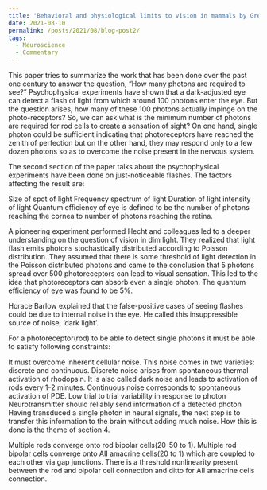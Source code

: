 ```yaml
---
title: 'Behavioral and physiological limits to vision in mammals by Greg Field and Alapakkam Sampath'
date: 2021-08-10
permalink: /posts/2021/08/blog-post2/
tags:
  - Neuroscience
  - Commentary
---
```

This paper tries to summarize the work that has been done over the past one century to answer the question, “How many photons are required to see?” Psychophysical experiments have shown that a dark-adjusted eye can detect a flash of light from which around 100 photons enter the eye. But the question arises, how many of these 100 photons actually impinge on the photo-receptors? So, we can ask what is the minimum number of photons are required for rod cells to create a sensation of sight? On one hand, single photon could be sufficient indicating that photoreceptors have reached the zenith of perfection but on the other hand, they may respond only to a few dozen photons so as to overcome the noise present in the nervous system.

The second section of the paper talks about the psychophysical experiments have been done on just-noticeable flashes. The factors affecting the result are:

Size of spot of light
Frequency spectrum of light
Duration of light
intensity of light
Quantum efficiency of eye is defined to be the number of photons reaching the cornea to number of photons reaching the retina.

A pioneering experiment performed Hecht and colleagues led to a deeper understanding on the question of vision in dim light. They realized that light flash emits photons stochastically distributed according to Poisson distribution. They assumed that there is some threshold of light detection in the Poisson distributed photons and came to the conclusion that 5 photons spread over 500 photoreceptors can lead to visual sensation. This led to the idea that photoreceptors can absorb even a single photon. The quantum efficiency of eye was found to be 5%.

Horace Barlow explained that the false-positive cases of seeing flashes could be due to internal noise in the eye. He called this insuppressible source of noise, ‘dark light’.

For a photoreceptor(rod) to be able to detect single photons it must be able to satisfy following constraints:

It must overcome inherent cellular noise. This noise comes in two varieties: discrete and continuous. Discrete noise arises from spontaneous thermal activation of rhodopsin. It is also called dark noise and leads to activation of rods every 1-2 minutes. Continuous noise corresponds to spontaneous activation of PDE.
Low trial to trial variability in response to photon
Neurotransmitter should reliably send information of a detected photon
Having transduced a single photon in neural signals, the next step is to transfer this information to the brain without adding much noise. How this is done is the theme of section 4.

Multiple rods converge onto rod bipolar cells(20-50 to 1). Multiple rod bipolar cells converge onto AII amacrine cells(20 to 1) which are coupled to each other via gap junctions. There is a threshold nonlinearity present between the rod and bipolar cell connection and ditto for AII amacrine cells connection.

